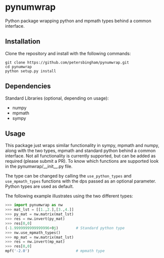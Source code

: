 # pynumwrap
Python package wrapping python and mpmath types behind a common interface.

## Installation

Clone the repository and install with the following commands:

    git clone https://github.com/petersbingham/pynumwrap.git
    cd pynumwrap
    python setup.py install
    
## Dependencies
Standard Libraries (optional, depending on usage): 
 - numpy
 - mpmath
 - sympy
    
## Usage
This package just wraps similar functionality in sympy, mpmath and numpy, along with the two types, mpmath and standard python behind a common interface. Not all functionality is currently supported, but can be added as required (please submit a PR). To know which functions are supported look in the pynumwrap/\_\_init\_\_.py file.

The type can be changed by calling the `use_python_types` and `use_mpmath_types` functions with the dps passed as an optional parameter. Python types are used as default.

The following example illustrates using the two different types:

```python
>>> import pynumwrap as nw
>>> mat_lst = [[1.,2.],[3.,4.]]
>>> py_mat = nw.matrix(mat_lst)
>>> res = nw.invert(py_mat)
>>> res[0,0]
(-1.9999999999999996+0j)        # Standard python type
>>> nw.use_mpmath_types()
>>> mp_mat = nw.matrix(mat_lst)
>>> res = nw.invert(mp_mat)
>>> res[0,0]
mpf('-2.0')                     # mpmath type
```

